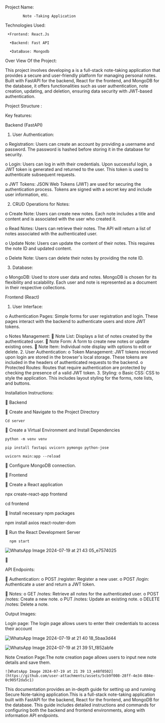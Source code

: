 Project Name: 

            Note -Taking Application
            
Technologies Used: 

     •Frontend: React.Js
     
      •Backend: Fast API
      
      •DataBase: Mongodb
      
Over View Of the Project:

This project involves developing a is a full-stack note-taking application that provides a secure and user-friendly platform for managing personal notes. Built with FastAPI for the backend, React for the frontend, and MongoDB for the database, it offers functionalities such as user authentication, note creation, updating, and deletion, ensuring data security with JWT-based authentication.

Project Structure :
 

Key features:

Backend (FastAPI)

1.	User Authentication:
	
o	Registration: Users can create an account by providing a username and password. The password is hashed before storing it in the database for security.

o	Login: Users can log in with their credentials. Upon successful login, a JWT token is generated and returned to the user. This token is used to authenticate subsequent requests.

o	JWT Tokens: JSON Web Tokens (JWT) are used for securing the authentication process. Tokens are signed with a secret key and include user information, etc.

2.	CRUD Operations for Notes:
   
o	Create Note: Users can create new notes. Each note includes a title and content and is associated with the user who created it.

o	Read Notes: Users can retrieve their notes. The API will return a list of notes associated with the authenticated user.

o	Update Note: Users can update the content of their notes. This requires the note ID and updated content.

o	Delete Note: Users can delete their notes by providing the note ID.

3.	Database:
   
o	MongoDB: Used to store user data and notes. MongoDB is chosen for its flexibility and scalability. Each user and note is represented as a document in their respective collections.

 Frontend (React)
 
1.	User Interface:
   
o	Authentication Pages: Simple forms for user registration and login. These pages interact with the backend to authenticate users and store JWT tokens.

o	Notes Management:
          	Note List: Displays a list of notes created by the authenticated user.
          	Note Form: A form to create new notes or update existing ones.
          	Note Item: Individual note display with options to edit or delete.
2.	User Authentication:
         o	Token Management: JWT tokens received upon login are stored in the browser's local storage. These tokens are included in the headers of authenticated requests to the backend.
         o	Protected Routes: Routes that require authentication are protected by checking the presence of a valid JWT token.
3.	Styling:
         o	Basic CSS: CSS to style the application. This includes layout styling for the forms, note lists, and buttons.


Installation Instructions:

	Backend

	Create and Navigate to the Project Directory

    Cd server
    
	Create a Virtual Environment and Install Dependencies

    python -m venv venv
    
    pip install fastapi uvicorn pymongo python-jose
    
    uvicorn main:app --reload
    
	Configure MongoDB connection.

	Frontend

	Create a React application

   npx create-react-app frontend 
   
   cd frontend
   
	Install necessary npm packages

   npm install axios react-router-dom
   
	Run the React Development Server

      npm start

![WhatsApp Image 2024-07-19 at 21 43 05_e7574025](https://github.com/user-attachments/assets/83e1dc3b-710e-49cd-9c35-0d31f9375a3f)

	 



API Endpoints:

	Authentication:
o	POST /register: Register a new user.
o	POST /login: Authenticate a user and return a JWT token.

	 Notes:
o	GET /notes: Retrieve all notes for the authenticated user.
o	POST /notes: Create a new note.
o	PUT /notes: Update an existing note.
o	DELETE /notes: Delete a note.

Output Images:

Login page: The login page allows users to enter their credentials to access their account
 

 ![WhatsApp Image 2024-07-19 at 21 40 18_5baa3d44](https://github.com/user-attachments/assets/5dd6a9d0-8bc8-4c08-ac94-0f7673d472d4)



![WhatsApp Image 2024-07-19 at 21 39 51_f852abfe](https://github.com/user-attachments/assets/49ae89af-53ee-44c8-95a7-13cd2e8d55da)

Note Creation Page:The note creation page allows users to input new note details and save them.

 

 	![WhatsApp Image 2024-07-19 at 21 39 13_e48f0502](https://github.com/user-attachments/assets/5cb9f008-28ff-4e34-884e-0c905f2da5c1)

  
  This documentation provides an in-depth guide for setting up and  running Secure Note-taking application.This is a full-stack note-taking application built with FastAPI for the backend, React for the frontend, and MongoDB for the database. This guide includes detailed instructions and commands for configuring both the backend and frontend environments, along with information API endpoints.

     
